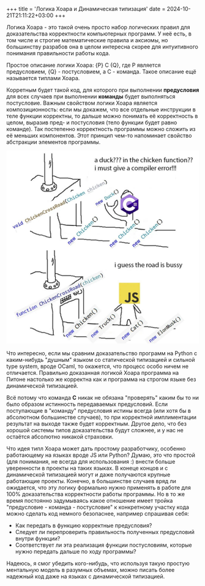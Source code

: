 +++
title = 'Логика Хоара и Динамическая типизация'
date = 2024-10-21T21:11:22+03:00
+++

Логика Хоара - это такой очень просто набор логических правил для доказательства корректности компьютерных программ.
У неё есть, в том числе и строгие математические правила и аксиомы, но большинству разрабов она в целом интересна скорее для интуитивного понимания
правильности работы кода.

Простое описание логики Хоара:
{P} C {Q}, где P является предусловием, {Q} - постусловием, а C - команда.
Такое описание ещё называется типлами Хоара.

Корретным будет такой код, для которого при выполнении **предусловия** для всех случаев при выполнении **команды** будет выполняться постусловие.
Важным свойством логики Хоара является композиционность: если мы докажем, что все отдельные инструкции в теле функции корректны, то дальше можно понимать
её корректность в целом, выразив пред- и постусловия (тело функции будет равно команде). 
Так постепенно корректность программы можно сложить из её меньших компонентов.
Этот принцип чем-то напоминает свойство абстракции элементов программы.

![road is busy](img.jpg)

Что интересно, если мы сравним доказательство программ на Python с каким-нибудь "душным" языком со статической типизацией и сильной type system,
вроде OCaml, то окажется, что процесс особо ничем не отличается. 
Правильно доказанная логикой Хоара программа на Питоне настолько же корректна как и программа на строгом языке без динамической типизацией.

Всё потому что команда **C** никак не обязана "проверять" каким бы то ни было образом истинность передаваемых предусловий.
Если поступающие в "команду" предусловия истины всегда (или хотя бы в абсолютном большинстве случаев), то при
корректной имплиментации результат на выходе также будет корректным. 
Другое дело, что без хорошой системы типов доказательства будут сложнее, и у нас не остаётся абсолютно никакой страховки.

Что идея типл Хоара может дать простому разработчику, особенно работающему на языках вроде JS или Python?
Думаю, это что простой (для понимания, не всегда для использования :) внести больше уверенности в проекты на таких языках.
В конеце концов и с динамической типизацией могут и даже получаются крупные работающие проекты.
Конечно, в большинстве случаев вряд ли ожидается, что эту логику формально нужно применять в работе для 100% доказательства корректности работы
программы. Но в то же время постоянно задумываясь какое отношение имеет тройка "предусловие - команда - постусловие" к конкретному участку кода
можно сделать код немного безопаснее, например спрашивая себя:

- Как передать в функцию корректные предусловия?
- Следует ли перепроверить правильность полученных предусловий внутри функции?
- Соответствует ли эта реализация функции постусловиям, которые нужно передать дальше по ходу программы?

Надеюсь, я смог убедить кого-нибудь, что используя такую простую ментальную модель в разумных объемах, можно писать более надежный код даже на языках с динамической типизацией.
